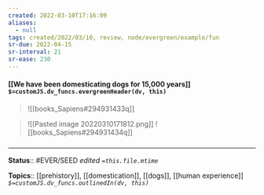 ```yaml
---
created: 2022-03-10T17:16:09 
aliases:
  - null
tags: created/2022/03/10, review, node/evergreen/example/fun
sr-due: 2022-04-15
sr-interval: 21
sr-ease: 230
---
```


#### [[We have been domesticating dogs for 15,000 years]] `$=customJS.dv_funcs.evergreenHeader(dv, this)`

> ![[books_Sapiens#294931433q]]

> ![[Pasted image 20220310171812.png]] 
> ![[books_Sapiens#294931434q]]
### <hr class="footnote"/>

**Status**:: #EVER/SEED 
*edited `=this.file.mtime`*

**Topics**:: [[prehistory]], [[domestication]], [[dogs]], [[human experience]]
*`$=customJS.dv_funcs.outlinedIn(dv, this)`*
